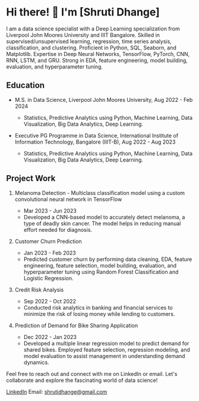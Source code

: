 # Hi there! 👋 I'm [Shruti Dhange]

I am a data science specialist with a Deep Learning specialization from Liverpool John Moores University and IIIT Bangalore. Skilled in supervised/unsupervised learning, regression, time series analysis, classification, and clustering. Proficient in Python, SQL, Seaborn, and Matplotlib. Expertise in Deep Neural Networks, TensorFlow, PyTorch, CNN, RNN, LSTM, and GRU. Strong in EDA, feature engineering, model building, evaluation, and hyperparameter tuning.

## Education

- M.S. in Data Science, Liverpool John Moores University, Aug 2022 - Feb 2024
  - Statistics, Predictive Analytics using Python, Machine Learning, Data Visualization, Big Data Analytics, Deep Learning.

- Executive PG Programme in Data Science, International Institute of Information Technology, Bangalore (IIIT-B), Aug 2022 - Aug 2023
  - Statistics, Predictive Analytics using Python, Machine Learning, Data Visualization, Big Data Analytics, Deep Learning.

## Project Work

1. Melanoma Detection - Multiclass classification model using a custom convolutional neural network in TensorFlow
   - Mar 2023 - Jun 2023
   - Developed a CNN-based model to accurately detect melanoma, a type of deadly skin cancer. The model helps in reducing manual effort needed for diagnosis.

2. Customer Churn Prediction
   - Jan 2023 - Feb 2023
   - Predicted customer churn by performing data cleaning, EDA, feature engineering, feature selection, model building, evaluation, and hyperparameter tuning using Random Forest Classification and Logistic Regression.

3. Credit Risk Analysis
   - Sep 2022 - Oct 2022
   - Conducted risk analytics in banking and financial services to minimize the risk of losing money while lending to customers.

4. Prediction of Demand for Bike Sharing Application
   - Dec 2022 - Jan 2023
   - Developed a multiple linear regression model to predict demand for shared bikes. Employed feature selection, regression modeling, and model evaluation to assist management in understanding demand dynamics.

Feel free to reach out and connect with me on LinkedIn or email. Let's collaborate and explore the fascinating world of data science!

[LinkedIn](https://www.linkedin.com/in/shruti-dhange)
Email: shrutidhange@gmail.com
<!--
**shrutidhange/shrutidhange** is a ✨ _special_ ✨ repository because its `README.md` (this file) appears on your GitHub profile.

Here are some ideas to get you started:

- 🔭 I’m currently working on ...
- 🌱 I’m currently learning ...
- 👯 I’m looking to collaborate on ...
- 🤔 I’m looking for help with ...
- 💬 Ask me about ...
- 📫 How to reach me: ...
- 😄 Pronouns: ...
- ⚡ Fun fact: ...
-->
